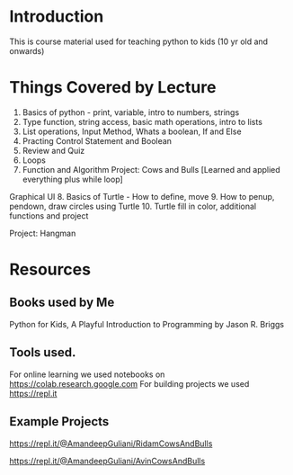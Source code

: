 # Introduction 
This is course material used for teaching python to kids (10 yr old and onwards)

# Things Covered by Lecture
1. Basics of python - print, variable, intro to numbers, strings
2. Type function, string access, basic math operations, intro to lists
3. List operations, Input Method, Whats a boolean, If and Else
4. Practing Control Statement and Boolean
5. Review and Quiz
6. Loops
7. Function and Algorithm
Project: Cows and Bulls [Learned and applied everything plus while loop]

Graphical UI
8. Basics of Turtle - How to define, move
9. How to penup, pendown, draw circles using Turtle
10. Turtle fill in color, additional functions and project

Project: Hangman

# Resources

## Books used by Me
Python for Kids, A Playful Introduction to Programming by Jason R. Briggs

## Tools used.
For online learning we used notebooks on https://colab.research.google.com
For building projects we used https://repl.it

## Example Projects
https://repl.it/@AmandeepGuliani/RidamCowsAndBulls

https://repl.it/@AmandeepGuliani/AvinCowsAndBulls
